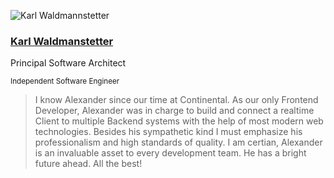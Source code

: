 <div class="quote">

![Karl Waldmannstetter](/images/Karl_Waldmannstetter.webp)

<div class="quotee">

### <a href="https://www.waldmannstetter.de/#/" target="_blank">Karl Waldmanstetter</a>

Principal Software Architect

<small>Independent Software Engineer</small>

</div>

</div>

> I know Alexander since our time at Continental.
> As our only Frontend Developer, Alexander was in charge to build and connect a realtime Client to multiple Backend systems with the help of most modern web technologies.
> Besides his sympathetic kind I must emphasize his professionalism and high standards of quality.
> I am certian, Alexander is an invaluable asset to every development team. He has a bright future ahead.
> All the best!
